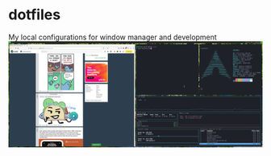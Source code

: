 # dotfiles
My local configurations for window manager and development
![my desktop setup](./desktop.png)
